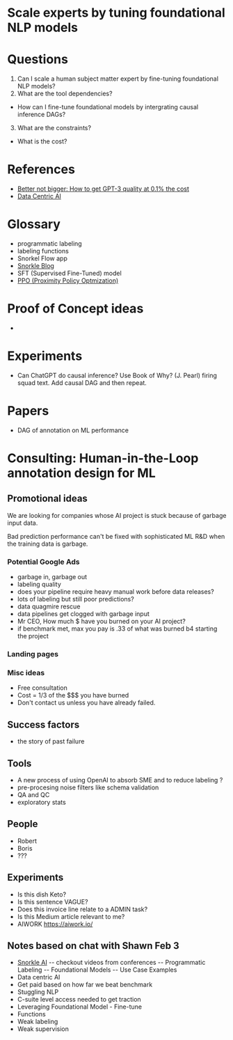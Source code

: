 # Scale experts by tuning foundational NLP models

# Questions

1. Can I scale a human subject matter expert by fine-tuning foundational NLP models?
2. What are the tool dependencies?
- How can I fine-tune foundational models by intergrating causal inference DAGs?
3. What are the constraints?
- What is the cost?

# References

- [Better not bigger: How to get GPT-3 quality at 0.1% the cost](https://snorkel.ai/better-not-bigger-how-to-get-gpt-3-quality-at-0-1-the-cost/)
- [Data Centric AI](https://github.com/HazyResearch/data-centric-ai)

# Glossary

- programmatic labeling
- labeling functions
- Snorkel Flow app
- [Snorkle Blog](https://www.snorkel.org/blog/)
- SFT (Supervised Fine-Tuned) model
- [PPO (Proximity Policy Optmization)](https://openai.com/blog/openai-baselines-ppo/)

# Proof of Concept ideas

- 

# Experiments

- Can ChatGPT do causal inference? Use Book of Why? (J. Pearl) firing squad text. Add causal DAG and then repeat.

# Papers

- DAG of annotation on ML performance


# Consulting: Human-in-the-Loop annotation design for ML 

## Promotional ideas 

We are looking for companies whose AI project is stuck because of garbage input data.

Bad prediction performance can't be fixed with sophisticated ML R&D when the training data is garbage.

### Potential Google Ads

- garbage in, garbage out
- labeling quality
- does your pipeline require heavy manual work before data releases?
- lots of labeling but still poor predictions?
- data quagmire rescue
- data pipelines get clogged with garbage input
- Mr CEO, How much $ have you burned on your AI project?
- if benchmark met, max you pay is .33 of what was burned b4 starting the project

### Landing pages


### Misc ideas

- Free consultation
- Cost = 1/3 of the $$$ you have burned
- Don't contact us unless you have already failed.

## Success factors

- the story of past failure

## Tools

- A new process of using OpenAI to absorb SME and to reduce labeling ?
- pre-procesing noise filters like schema validation
- QA and QC
- exploratory stats

## People

- Robert
- Boris
- ???

## Experiments

- Is this dish Keto?
- Is this sentence VAGUE?
- Does this invoice line relate to a ADMIN task?   
- Is this Medium article relevant to me?
- AIWORK https://aiwork.io/

## Notes based on chat with Shawn Feb 3

- [Snorkle AI](https://snorkel.ai/) -- checkout videos from conferences
-- Programmatic Labeling
-- Foundational Models
-- Use Case Examples
- Data centric AI
- Get paid based on how far we beat benchmark
- Stuggling NLP
- C-suite level access needed to get traction
- Leveraging Foundational Model - Fine-tune
- Functions
- Weak labeling
- Weak supervision

